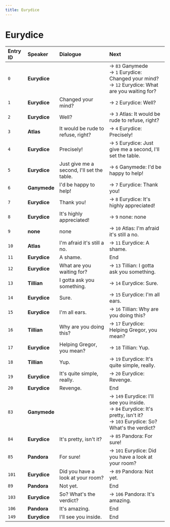 ```yaml
---
title: Eurydice
---
```


# Eurydice


| Entry ID | Speaker | Dialogue | Next |
| :------- | :------ | :------- | :------------ |
| `0` | **Eurydice** |  | → `83` Ganymede<br>→ `1` Eurydice: Changed your mind?<br>→ `12` Eurydice: What are you waiting for? |
| `1` | **Eurydice** | Changed your mind? | → `2` Eurydice: Well? |
| `2` | **Eurydice** | Well? | → `3` Atlas: It would be rude to refuse, right? |
| `3` | **Atlas** | It would be rude to refuse, right? | → `4` Eurydice: Precisely\! |
| `4` | **Eurydice** | Precisely\! | → `5` Eurydice: Just give me a second, I'll set the table\. |
| `5` | **Eurydice** | Just give me a second, I'll set the table\. | → `6` Ganymede: I'd be happy to help\! |
| `6` | **Ganymede** | I'd be happy to help\! | → `7` Eurydice: Thank you\! |
| `7` | **Eurydice** | Thank you\! | → `8` Eurydice: It's highly appreciated\! |
| `8` | **Eurydice** | It's highly appreciated\! | → `9` none: none |
| `9` | **none** | none | → `10` Atlas: I'm afraid it's still a no\. |
| `10` | **Atlas** | I'm afraid it's still a no\. | → `11` Eurydice: A shame\. |
| `11` | **Eurydice** | A shame\. | End |
| `12` | **Eurydice** | What are you waiting for? | → `13` Tillian: I gotta ask you something\. |
| `13` | **Tillian** | I gotta ask you something\. | → `14` Eurydice: Sure\. |
| `14` | **Eurydice** | Sure\. | → `15` Eurydice: I'm all ears\. |
| `15` | **Eurydice** | I'm all ears\. | → `16` Tillian: Why are you doing this? |
| `16` | **Tillian** | Why are you doing this? | → `17` Eurydice: Helping Gregor, you mean? |
| `17` | **Eurydice** | Helping Gregor, you mean? | → `18` Tillian: Yup\. |
| `18` | **Tillian** | Yup\. | → `19` Eurydice: It's quite simple, really\. |
| `19` | **Eurydice** | It's quite simple, really\. | → `20` Eurydice: Revenge\. |
| `20` | **Eurydice** | Revenge\. | End |
| `83` | **Ganymede** |  | → `149` Eurydice: I'll see you inside\.<br>→ `84` Eurydice: It's pretty, isn't it?<br>→ `103` Eurydice: So? What's the verdict? |
| `84` | **Eurydice** | It's pretty, isn't it? | → `85` Pandora: For sure\! |
| `85` | **Pandora** | For sure\! | → `101` Eurydice: Did you have a look at your room? |
| `101` | **Eurydice** | Did you have a look at your room? | → `89` Pandora: Not yet\. |
| `89` | **Pandora** | Not yet\. | End |
| `103` | **Eurydice** | So? What's the verdict? | → `106` Pandora: It's amazing\. |
| `106` | **Pandora** | It's amazing\. | End |
| `149` | **Eurydice** | I'll see you inside\. | End |
